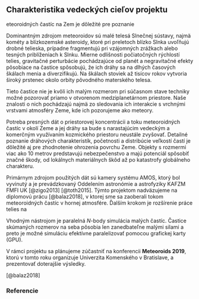 ## Charakteristika vedeckých cieľov projektu


eteoroidných častíc na Zem je dôležité pre poznanie


Dominantným zdrojom meteoroidov sú malé telesá Slnečnej sústavy, najmä kométy
a blízkozemské asteroidy, ktoré pri preletoch blízko Slnka uvoľňujú drobné telieska,
prípadne fragmentujú pri vzájomných zrážkach alebo tesných priblíženiach k Slnku.
Mierne odlišnosti počiatočných rýchlostí telies, gravitačné perturbácie pochádzajúce od planét
a negravitačné efekty pôsobiace na častice spôsobujú, že ich dráhy sa na dlhých časových škálach
menia a diverzifikujú. Na škálach stoviek až tisícov rokov vytvoria široký prstenec
okolo orbity pôvodného materského telesa.

Tieto častice nie je kvôli ich malým rozmerom pri súčasnom stave techniky možné pozorovať priamo
v otvorenom medziplanetárnom priestore. Naše znalosti o nich pochádzajú najmä zo sledovania
ich interakcie s vrchnými vrstvami atmosféry Zeme, kde ich pozorujeme ako meteory.

Potreba presných dát o priestorovej koncentrácii a toku meteoroidných
častíc v okolí Zeme a jej dráhy sa bude s narastajúcim vedeckým a komerčným využívaním
kozmického priestoru neustále zvyšovať.
Detailné poznanie dráhových charakteristík, početnosti a distribúcie veľkostí
častí je dôležité aj pre zhodnotenie ohrozenia povrchu Zeme. Objekty s rozmermi
viac ako 10 metrov predstavujú nebezpečenstvo a majú potenciál spôsobiť značné škody,
od lokálnych materiálnych škôd až po katastrofy globálneho charakteru.

Primárnym zdrojom použitých dát sú kamery systému AMOS, ktorý bol vyvinutý a je prevádzkovaný
Oddelením astronómie a astrofyziky KAFZM FMFI UK [@zigo2013] [@toth2015].
Týmto projektom nadväzujeme na diplomovú prácu [@balaz2018], v ktorej sme sa zaoberali tokom meteoroidných
častíc v hornej atmosfére. Ďalším krokom je rozšírenie práce telies na

Vhodným nástrojom je paralelná $N$-body simulácia malých častíc. Častice skúmaných rozmerov
na seba pôsobia len zanedbateľne malými silami a preto je možné simuláciu efektívne paralelizovať
pomocou grafickej karty (GPU). 


V rámci projektu sa plánujeme zúčastniť na konferencii **Meteoroids 2019**, ktorú
v tomto roku organizuje Univerzita Komenského v Bratislave, a prezentovať doterajšie výsledky.

[@balaz2018]

### Referencie
